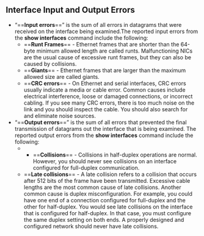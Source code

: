 ## Interface Input and Output Errors
* “==**Input errors**==” is the sum of all errors in datagrams that were received on the interface being examined.The reported input errors from the **show interfaces** command include the following:
	-   ==**Runt Frames**== - Ethernet frames that are shorter than the 64-byte minimum allowed length are called runts. Malfunctioning NICs are the usual cause of excessive runt frames, but they can also be caused by collisions.
	-   ==**Giants**== - Ethernet frames that are larger than the maximum allowed size are called giants.
	-   ==**CRC errors**== - On Ethernet and serial interfaces, CRC errors usually indicate a media or cable error. Common causes include electrical interference, loose or damaged connections, or incorrect cabling. If you see many CRC errors, there is too much noise on the link and you should inspect the cable. You should also search for and eliminate noise sources.
* “==**Output errors**==” is the sum of all errors that prevented the final transmission of datagrams out the interface that is being examined. The reported output errors from the **show interfaces** command include the following:
	* -   ==**Collisions**== - Collisions in half-duplex operations are normal. However, you should never see collisions on an interface configured for full-duplex communication.
	-   ==**Late collisions**== - A late collision refers to a collision that occurs after 512 bits of the frame have been transmitted. Excessive cable lengths are the most common cause of late collisions. Another common cause is duplex misconfiguration. For example, you could have one end of a connection configured for full-duplex and the other for half-duplex. You would see late collisions on the interface that is configured for half-duplex. In that case, you must configure the same duplex setting on both ends. A properly designed and configured network should never have late collisions.